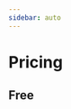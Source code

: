 ```yaml
---
sidebar: auto
---
```


# Pricing

<div id="pricing">
<!-- Pricing should be below this -->

## Free



<!-- Pricing should be above this -->
</div>

